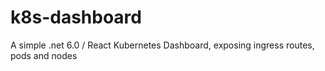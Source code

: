 # k8s-dashboard
A simple .net 6.0 / React Kubernetes Dashboard, exposing ingress routes, pods and nodes
